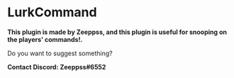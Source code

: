 # LurkCommand
**This plugin is made by Zeeppss, and this plugin is useful for snooping on the players' commands!.**

Do you want to suggest something?

**Contact Discord: Zeeppss#6552**
